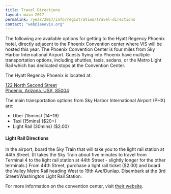 ```yaml
---
title: Travel Directions
layout: main-2017
permalink: /year/2017/info/registration/travel-directions
contact: "web@ieeevis.org"
---
```


The following are available options for getting to the Hyatt Regency Phoenix hotel, directly adjacent to the Phoenix Convention center where VIS will be hosted this year. The Phoenix Convention Center is four miles from Sky Harbor International Airport. Guests flying into Phoenix have multiple transportation options, including shuttles, taxis, sedans, or the Metro Light Rail which has dedicated stops at the Convention Center. 

The Hyatt Regency Phoenix is located at:

[122 North Second Street  
Phoenix, Arizona, USA, 85004](https://www.google.ca/maps/place/122+N+2nd+St,+Phoenix,+AZ+85004,+USA/@33.449829,-112.0740833,17z/data=!3m1!4b1!4m5!3m4!1s0x872b1222041b6f13:0x3ecaa49e7f169f44!8m2!3d33.4498245!4d-112.0718946?hl=en)

The main transportation options from Sky Harbor International Airport (PHX) are:

- Uber (15mins) ($14-$19)
- Taxi (15mins) ($20+)
- Light Rail (30mins) ($2.00)

#### Light Rail Directions

In the airport, board the Sky Train that will take you to the light rail station at 44th Street. (It takes the Sky Train about five minutes to travel from Terminal 4 to the light rail station at 44th Street - slightly longer for the other terminals.) From 44th Street, purchase a light rail ticket ($2.00) and board the Valley Metro Rail heading West to 19th Ave/Dunlap. Disembark at the 3rd Street/Washington Light Rail Station.

For more information on the convention center, visit [their website](https://www.phoenixconventioncenter.com).

